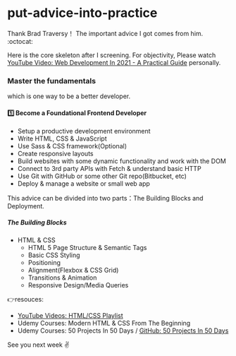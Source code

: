 # put-advice-into-practice
Thank Brad Traversy！ The important advice I got comes from him. :octocat:

Here is the core skeleton after I screening. For objectivity, Please watch [YouTube Video: Web Development In 2021 - A Practical Guide](https://www.youtube.com/watch?v=VfGW0Qiy2I0&t=2924s) personally.

### Master the fundamentals
which is one way to be a better developer.

#### :one: Become a Foundational Frontend Developer
  - Setup a productive development environment
  - Write HTML, CSS & JavaScript
  - Use Sass & CSS framework(Optional)
  - Create responsive layouts
  - Build websites with some dynamic functionality and work with the DOM
  - Connect to 3rd party APIs with Fetch & understand basic HTTP
  - Use Git with GitHub or some other Git repo(Bitbucket, etc)
  - Deploy & manage a website or small web app

This advice can be divided into two parts：The Building Blocks and Deployment.

##### The Building Blocks
  - HTML & CSS 
    - HTML 5 Page Structure & Semantic Tags
    - Basic CSS Styling
    - Positioning
    - Alignment(Flexbox & CSS Grid)
    - Transitions & Animation
    - Responsive Design/Media Queries

:point_right:resouces: 
  - [YouTube Videos: HTML/CSS Playlist](https://www.youtube.com/watch?v=UB1O30fR-EE&list=PLillGF-RfqbZTASqIqdvm1R5mLrQq79CU)
  - Udemy Courses: Modern HTML & CSS From The Beginning
  - Udemy Courses: 50 Projects In 50 Days / [GitHub: 50 Projects In 50 Days](https://github.com/bradtraversy/50projects50days)

See you next week :v:
